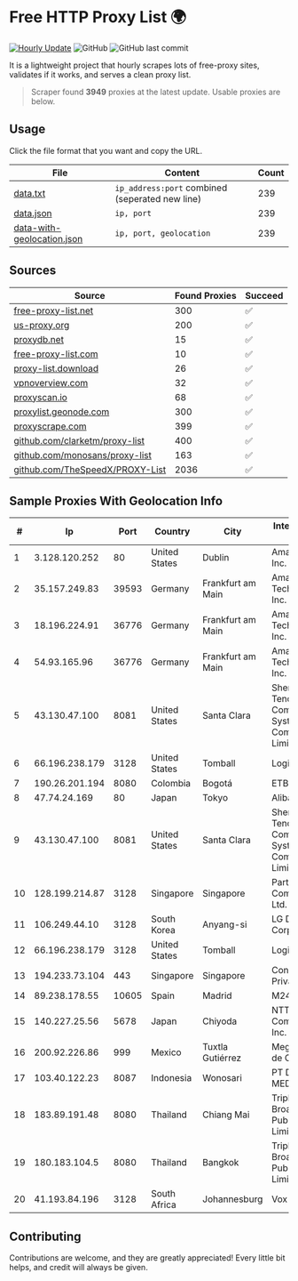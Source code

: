 
# Free HTTP Proxy List 🌍

[![Hourly Update](https://github.com/mertguvencli/http-proxy-list/actions/workflows/main.yml/badge.svg?branch=main)](https://github.com/mertguvencli/http-proxy-list/actions/workflows/main.yml)
![GitHub](https://img.shields.io/github/license/mertguvencli/http-proxy-list)
![GitHub last commit](https://img.shields.io/github/last-commit/mertguvencli/http-proxy-list)

It is a lightweight project that hourly scrapes lots of free-proxy sites, validates if it works, and serves a clean proxy list.


> Scraper found **3949** proxies at the latest update. Usable proxies are below.

## Usage

Click the file format that you want and copy the URL.


|File|Content|Count|
|----|-------|-----|
|[data.txt](https://raw.githubusercontent.com/mertguvencli/http-proxy-list/main/proxy-list/data.txt)|`ip_address:port` combined (seperated new line)|239|
|[data.json](https://raw.githubusercontent.com/mertguvencli/http-proxy-list/main/proxy-list/data.json)|`ip, port`|239|
|[data-with-geolocation.json](https://raw.githubusercontent.com/mertguvencli/http-proxy-list/main/proxy-list/data-with-geolocation.json)|`ip, port, geolocation`|239|

## Sources

|Source|Found Proxies|Succeed|
|------|-------------|-------|
|[free-proxy-list.net](https://free-proxy-list.net)|300|✅|
|[us-proxy.org](https://www.us-proxy.org)|200|✅|
|[proxydb.net](http://proxydb.net)|15|✅|
|[free-proxy-list.com](https://free-proxy-list.com/?page=&port=&type%5B%5D=http&type%5B%5D=https&up_time=0&search=Search)|10|✅|
|[proxy-list.download](https://www.proxy-list.download/HTTP)|26|✅|
|[vpnoverview.com](https://vpnoverview.com/privacy/anonymous-browsing/free-proxy-servers)|32|✅|
|[proxyscan.io](https://www.proxyscan.io)|68|✅|
|[proxylist.geonode.com](https://proxylist.geonode.com/api/proxy-list?limit=300&page=1&sort_by=lastChecked&sort_type=desc&protocols=http,https)|300|✅|
|[proxyscrape.com](https://api.proxyscrape.com/v2/?request=displayproxies&protocol=http&timeout=10000&country=all&ssl=all&anonymity=all)|399|✅|
|[github.com/clarketm/proxy-list](https://raw.githubusercontent.com/clarketm/proxy-list/master/proxy-list-raw.txt)|400|✅|
|[github.com/monosans/proxy-list](https://raw.githubusercontent.com/monosans/proxy-list/main/proxies/http.txt)|163|✅|
|[github.com/TheSpeedX/PROXY-List](https://raw.githubusercontent.com/TheSpeedX/PROXY-List/master/http.txt)|2036|✅|


## Sample Proxies With Geolocation Info

|#|Ip|Port|Country|City|Internet Service Provider|
|-|--|----|-------|----|-------------------------|
|1|3.128.120.252|80|United States|Dublin|Amazon.com, Inc.|
|2|35.157.249.83|39593|Germany|Frankfurt am Main|Amazon Technologies Inc.|
|3|18.196.224.91|36776|Germany|Frankfurt am Main|Amazon Technologies Inc.|
|4|54.93.165.96|36776|Germany|Frankfurt am Main|Amazon Technologies Inc.|
|5|43.130.47.100|8081|United States|Santa Clara|Shenzhen Tencent Computer Systems Company Limited|
|6|66.196.238.179|3128|United States|Tomball|Logix|
|7|190.26.201.194|8080|Colombia|Bogotá|ETB - Colombia|
|8|47.74.24.169|80|Japan|Tokyo|Alibaba.com LLC|
|9|43.130.47.100|8081|United States|Santa Clara|Shenzhen Tencent Computer Systems Company Limited|
|10|128.199.214.87|3128|Singapore|Singapore|Partner Communications Ltd.|
|11|106.249.44.10|3128|South Korea|Anyang-si|LG DACOM Corporation|
|12|66.196.238.179|3128|United States|Tomball|Logix|
|13|194.233.73.104|443|Singapore|Singapore|Contabo Asia Private Limited|
|14|89.238.178.55|10605|Spain|Madrid|M247 Ltd|
|15|140.227.25.56|5678|Japan|Chiyoda|NTT PC Communications, Inc.|
|16|200.92.226.86|999|Mexico|Tuxtla Gutiérrez|Mega Cable, S.A. de C.V.|
|17|103.40.122.23|8087|Indonesia|Wonosari|PT DINAMIKA MEDIAKOM|
|18|183.89.191.48|8080|Thailand|Chiang Mai|Triple T Broadband Public Company Limited|
|19|180.183.104.5|8080|Thailand|Bangkok|Triple T Broadband Public Company Limited|
|20|41.193.84.196|3128|South Africa|Johannesburg|Vox Telecom|



## Contributing

Contributions are welcome, and they are greatly appreciated! Every
little bit helps, and credit will always be given.

